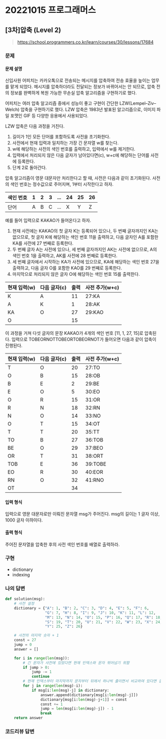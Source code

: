# 20221015 프로그래머스

## [3차]압축 (Level 2)
> https://school.programmers.co.kr/learn/courses/30/lessons/17684

### 문제
#### 문제 설명
신입사원 어피치는 카카오톡으로 전송되는 메시지를 압축하여 전송 효율을 높이는 업무를 맡게 되었다. 메시지를 압축하더라도 전달되는 정보가 바뀌어서는 안 되므로, 압축 전의 정보를 완벽하게 복원 가능한 무손실 압축 알고리즘을 구현하기로 했다.

어피치는 여러 압축 알고리즘 중에서 성능이 좋고 구현이 간단한 LZW(Lempel–Ziv–Welch) 압축을 구현하기로 했다. LZW 압축은 1983년 발표된 알고리즘으로, 이미지 파일 포맷인 GIF 등 다양한 응용에서 사용되었다.

LZW 압축은 다음 과정을 거친다.
1. 길이가 1인 모든 단어를 포함하도록 사전을 초기화한다.
2. 사전에서 현재 입력과 일치하는 가장 긴 문자열 w를 찾는다.
3. w에 해당하는 사전의 색인 번호를 출력하고, 입력에서 w를 제거한다.
4. 입력에서 처리되지 않은 다음 글자가 남아있다면(c), w+c에 해당하는 단어를 사전에 등록한다.
5. 단계 2로 돌아간다.

압축 알고리즘이 영문 대문자만 처리한다고 할 때, 사전은 다음과 같이 초기화된다. 사전의 색인 번호는 정수값으로 주어지며, 1부터 시작한다고 하자.

|색인 번호|1|2|3|...|24|25|26|
|---|---|---|---|---|---|---|---|
|단어|A|B|C|...|X|Y|Z|

예를 들어 입력으로 KAKAO가 들어온다고 하자.
1. 현재 사전에는 KAKAO의 첫 글자 K는 등록되어 있으나, 두 번째 글자까지인 KA는 없으므로, 첫 글자 K에 해당하는 색인 번호 11을 출력하고, 다음 글자인 A를 포함한 KA를 사전에 27 번째로 등록한다.
2. 두 번째 글자 A는 사전에 있으나, 세 번째 글자까지인 AK는 사전에 없으므로, A의 색인 번호 1을 출력하고, AK를 사전에 28 번째로 등록한다.
3. 세 번째 글자에서 시작하는 KA가 사전에 있으므로, KA에 해당하는 색인 번호 27을 출력하고, 다음 글자 O를 포함한 KAO를 29 번째로 등록한다.
4. 마지막으로 처리되지 않은 글자 O에 해당하는 색인 번호 15를 출력한다.

|현재 입력(w)|다음 글자(c)|출력|사전 추가(w+c)|
|---|---|---|---|
|K|A|11|27:KA|
|A|K|1|28:AK|
|KA|O|27|29:KAO|
O| |15| |

이 과정을 거쳐 다섯 글자의 문장 KAKAO가 4개의 색인 번호 [11, 1, 27, 15]로 압축된다.
입력으로 TOBEORNOTTOBEORTOBEORNOT가 들어오면 다음과 같이 압축이 진행된다.

|현재 입력(w)|다음 글자(c)|출력|사전 추가(w+c)|
|---|---|---|---|
|T|O|20|27:TO|
|O|B|15|28:OB|
|B|E|2|29:BE|
|E|O|5|30:EO|
|O|R|15|31:OR|
|R|N|18|32:RN|
|N|O|14|33:NO|
|O|T|15|34:OT|
|T|T|20|35:TT|
|TO|B|27|36:TOB|
|BE|O|29|37:BEO|
|OR|T|31|38:ORT|
|TOB|E|36|39:TOBE|
|EO|R|30|40:EOR|
|RN|O|32|41:RNO|
|OT| |34| |

#### 입력 형식
입력으로 영문 대문자로만 이뤄진 문자열 msg가 주어진다. msg의 길이는 1 글자 이상, 1000 글자 이하이다.

#### 출력 형식
주어진 문자열을 압축한 후의 사전 색인 번호를 배열로 출력하라.

### 구현
- dictionary
- indexing

### 나의 답변
```python
def solution(msg):
    # 사전 설정
    dictionary = {"A": 1, "B": 2, "C": 3, "D": 4, "E": 5, "F": 6,
                  "G": 7, "H": 8, "I": 9, "J": 10, "K": 11, "L": 12,
                  "M": 13, "N": 14, "O": 15, "P": 16, "Q": 17, "R": 18,
                  "S": 19, "T": 20, "U": 21, "V": 22, "W": 23, "X": 24,
                  "Y": 25, "Z": 26}

    # 사전의 마지막 숫자 + 1
    const = 27
    jump = 0
    answer = []

    for i in range(len(msg)):
        # 긴 문자가 사전에 있었다면 현재 인덱스와 문자 뛰어넘기 위함
        if jump > 0:
            jump -= 1
            continue
        # 현재 인덱스부터 마지막까지 문자부터 뒤에서 하나씩 줄이면서 비교하여 있다면 결과에 추가하고 사전에 추가
        for j in range(len(msg)-i):
            if msg[i:len(msg)-j] in dictionary:
                answer.append(dictionary[msg[i:len(msg)-j]])
                dictionary[msg[i:len(msg)-j+1]] = const
                const += 1
                jump = len(msg[i:len(msg)-j]) - 1
                break
    return answer
```

### 코드리뷰 답변
```python
```